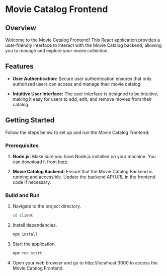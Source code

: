 # Movie Catalog Frontend

## Overview

Welcome to the Movie Catalog Frontend! This React application provides a user-friendly interface to interact with the Movie Catalog backend, allowing you to manage and explore your movie collection.

## Features

- **User Authentication:** Secure user authentication ensures that only authorized users can access and manage their movie catalog.

- **Intuitive User Interface:** The user interface is designed to be intuitive, making it easy for users to add, edit, and remove movies from their catalog.

## Getting Started

Follow the steps below to set up and run the Movie Catalog Frontend:

### Prerequisites

1. **Node.js:** Make sure you have Node.js installed on your machine. You can download it from [here](https://nodejs.org/).

2. **Movie Catalog Backend:** Ensure that the Movie Catalog Backend is running and accessible. Update the backend API URL in the frontend code if necessary.

### Build and Run

1. Navigate to the project directory.
   ```bash
   cd client

2. Install dependencies.
   ```bash
   npm install

3. Start the application.
   ```bash
   npm run start

4. Open your web browser and go to http://localhost:3000 to access the Movie Catalog Frontend.
